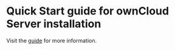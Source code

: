 # Quick Start guide for ownCloud Server installation

Visit the [guide](https://github.com/joelouthan/ownCloud) for more information.
